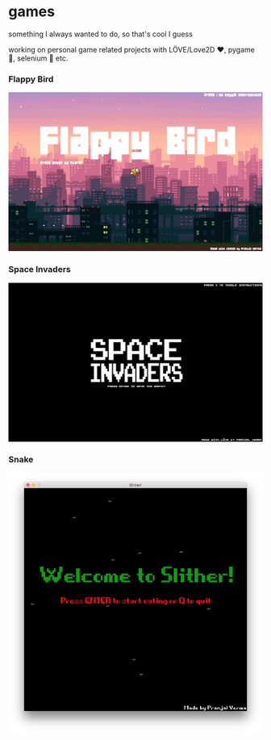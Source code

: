 # games
something I always wanted to do, so that's cool I guess

working on personal game related projects with LÖVE/Love2D ♥️, pygame 🐍, selenium 🚙 etc.

### Flappy Bird

![Flappy Bird](https://github.com/pranjalverma/games/blob/master/Flappy%20Bird/flappy.love/Screenshots/Intro%20Screen.png)

### Space Invaders

![Space Invaders](https://github.com/pranjalverma/games/blob/master/Space%20Invaders/space%20invaders.love/Screenshots/Intro%20Screen.png)

### Snake

![Snake](https://github.com/pranjalverma/games/blob/master/Classic%20Snake/Screenshots/Intro%20Screen.png)
